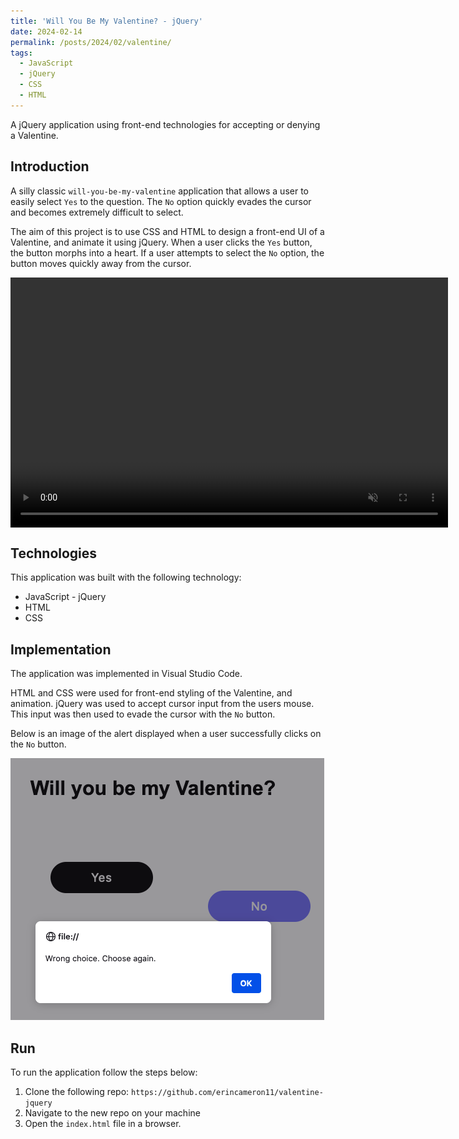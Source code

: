 ```yaml
---
title: 'Will You Be My Valentine? - jQuery'
date: 2024-02-14
permalink: /posts/2024/02/valentine/
tags:
  - JavaScript
  - jQuery
  - CSS
  - HTML
---
```


A jQuery application using front-end technologies for accepting or denying a Valentine.

## Introduction
A silly classic `will-you-be-my-valentine` application that allows a user to easily select `Yes` to the question. The `No` option quickly evades the cursor and becomes extremely difficult to select.   

The aim of this project is to use CSS and HTML to design a front-end UI of a Valentine, and animate it using jQuery. When a user clicks the `Yes` button, the button morphs into a heart. If a user attempts to select the `No` option, the button moves quickly away from the cursor.    

<video width="700" height="400" style="display: block;margin: 0 auto;" autoplay loop controls muted>
  <source src="https://raw.githubusercontent.com/erincameron11/erincameron11.github.io/master/images/valentine.mov" type="video/mp4">
</video>


## Technologies
This application was built with the following technology:
* JavaScript - jQuery
* HTML
* CSS 
  

## Implementation
The application was implemented in Visual Studio Code.  

HTML and CSS were used for front-end styling of the Valentine, and animation. jQuery was used to accept cursor input from the users mouse. This input was then used to evade the cursor with the `No` button.   

  
Below is an image of the alert displayed when a user successfully clicks on the `No` button.   

![Valentine](https://raw.githubusercontent.com/erincameron11/erincameron11.github.io/master/images/valentine-no.png)      


## Run
To run the application follow the steps below:
1. Clone the following repo: `https://github.com/erincameron11/valentine-jquery`
2. Navigate to the new repo on your machine
3. Open the `index.html` file in a browser.